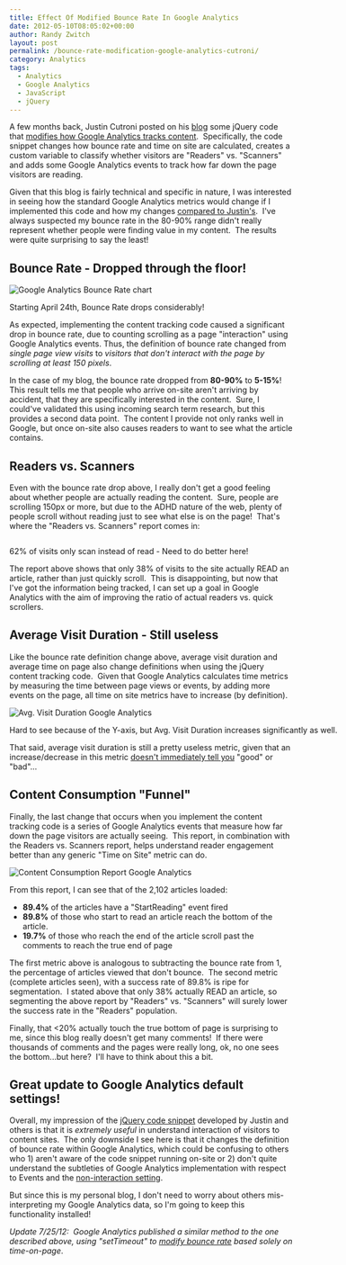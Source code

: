 ```yaml
---
title: Effect Of Modified Bounce Rate In Google Analytics
date: 2012-05-10T08:05:02+00:00
author: Randy Zwitch
layout: post
permalink: /bounce-rate-modification-google-analytics-cutroni/
category: Analytics
tags:
  - Analytics
  - Google Analytics
  - JavaScript
  - jQuery
---
```

A few months back, Justin Cutroni posted on his <a title="Justin Cutroni web analytics blog" href="http://cutroni.com/blog" target="_blank">blog</a> some jQuery code that <a title="Modifying Bounce Rate and Time on Site in Google Analytics" href="http://cutroni.com/blog/2012/02/21/advanced-content-tracking-with-google-analytics-part-1/" target="_blank">modifies how Google Analytics tracks content</a>.  Specifically, the code snippet changes how bounce rate and time on site are calculated, creates a custom variable to classify whether visitors are "Readers" vs. "Scanners" and adds some Google Analytics events to track how far down the page visitors are reading.

Given that this blog is fairly technical and specific in nature, I was interested in seeing how the standard Google Analytics metrics would change if I implemented this code and how my changes <a title="Justin Cutroni bounce rate code results" href="http://cutroni.com/blog/2012/02/23/advanced-content-tracking-with-google-analytics-part-2/" target="_blank">compared to Justin's</a>.  I've always suspected my bounce rate in the 80-90% range didn't really represent whether people were finding value in my content.  The results were quite surprising to say the least!



## Bounce Rate - Dropped through the floor!

<div id="attachment_1057" style="width: 594px" class="wp-caption aligncenter">
  <img class="size-large wp-image-1057" title="bounce-rate-graph-google-analytics" src="http://i0.wp.com/randyzwitch.com/wp-content/uploads/2012/05/bounce-rate-graph-google-analytics-1024x212.png?fit=584%2C120" alt="Google Analytics Bounce Rate chart" srcset="http://i1.wp.com/randyzwitch.com/wp-content/uploads/2012/05/bounce-rate-graph-google-analytics.png?resize=1024%2C212 1024w, http://i1.wp.com/randyzwitch.com/wp-content/uploads/2012/05/bounce-rate-graph-google-analytics.png?resize=150%2C31 150w, http://i1.wp.com/randyzwitch.com/wp-content/uploads/2012/05/bounce-rate-graph-google-analytics.png?resize=300%2C62 300w, http://i1.wp.com/randyzwitch.com/wp-content/uploads/2012/05/bounce-rate-graph-google-analytics.png?resize=500%2C103 500w, http://i1.wp.com/randyzwitch.com/wp-content/uploads/2012/05/bounce-rate-graph-google-analytics.png?w=1099 1099w" sizes="(max-width: 584px) 100vw, 584px" data-recalc-dims="1" />

  <p class="wp-caption-text">
    Starting April 24th, Bounce Rate drops considerably!
  </p>
</div>

As expected, implementing the content tracking code caused a significant drop in bounce rate, due to counting scrolling as a page "interaction" using Google Analytics events. Thus, the definition of bounce rate changed from _single page view visits_ to _visitors that don't interact with the page by scrolling at least 150 pixels_.

In the case of my blog, the bounce rate dropped from **80-90%** to **5-15%**!  This result tells me that people who arrive on-site aren't arriving by accident, that they are specifically interested in the content.  Sure, I could've validated this using incoming search term research, but this provides a second data point.  The content I provide not only ranks well in Google, but once on-site also causes readers to want to see what the article contains.

## Readers vs. Scanners

Even with the bounce rate drop above, I really don't get a good feeling about whether people are actually reading the content.  Sure, people are scrolling 150px or more, but due to the ADHD nature of the web, plenty of people scroll without reading just to see what else is on the page!  That's where the "Readers vs. Scanners" report comes in:

<div id="attachment_1060" style="width: 594px" class="wp-caption aligncenter">
  <img class=" wp-image-1060" title="google-analytics-reader-vs-scanner" src="http://i0.wp.com/randyzwitch.com/wp-content/uploads/2012/05/google-analytics-reader-vs-scanner.png?resize=584%2C184" alt="" srcset="http://i0.wp.com/randyzwitch.com/wp-content/uploads/2012/05/google-analytics-reader-vs-scanner.png?resize=1024%2C323 1024w, http://i0.wp.com/randyzwitch.com/wp-content/uploads/2012/05/google-analytics-reader-vs-scanner.png?resize=150%2C47 150w, http://i0.wp.com/randyzwitch.com/wp-content/uploads/2012/05/google-analytics-reader-vs-scanner.png?resize=300%2C94 300w, http://i0.wp.com/randyzwitch.com/wp-content/uploads/2012/05/google-analytics-reader-vs-scanner.png?resize=500%2C157 500w, http://i0.wp.com/randyzwitch.com/wp-content/uploads/2012/05/google-analytics-reader-vs-scanner.png?w=1118 1118w" sizes="(max-width: 584px) 100vw, 584px" data-recalc-dims="1" />

  <p class="wp-caption-text">
    62% of visits only scan instead of read - Need to do better here!
  </p>
</div>

The report above shows that only 38% of visits to the site actually READ an article, rather than just quickly scroll.  This is disappointing, but now that I've got the information being tracked, I can set up a goal in Google Analytics with the aim of improving the ratio of actual readers vs. quick scrollers.

## Average Visit Duration - Still useless

Like the bounce rate definition change above, average visit duration and average time on page also change definitions when using the jQuery content tracking code.  Given that Google Analytics calculates time metrics by measuring the time between page views or events, by adding more events on the page, all time on site metrics have to increase (by definition).

<div id="attachment_1062" style="width: 594px" class="wp-caption aligncenter">
  <img class="size-large wp-image-1062" title="avg-visit-duration-google-analytics" src="http://i2.wp.com/randyzwitch.com/wp-content/uploads/2012/05/avg-visit-duration-google-analytics-1024x230.png?fit=584%2C131" alt="Avg. Visit Duration Google Analytics" srcset="http://i1.wp.com/randyzwitch.com/wp-content/uploads/2012/05/avg-visit-duration-google-analytics.png?resize=1024%2C230 1024w, http://i1.wp.com/randyzwitch.com/wp-content/uploads/2012/05/avg-visit-duration-google-analytics.png?resize=150%2C33 150w, http://i1.wp.com/randyzwitch.com/wp-content/uploads/2012/05/avg-visit-duration-google-analytics.png?resize=300%2C67 300w, http://i1.wp.com/randyzwitch.com/wp-content/uploads/2012/05/avg-visit-duration-google-analytics.png?resize=500%2C112 500w, http://i1.wp.com/randyzwitch.com/wp-content/uploads/2012/05/avg-visit-duration-google-analytics.png?w=1108 1108w" sizes="(max-width: 584px) 100vw, 584px" data-recalc-dims="1" />

  <p class="wp-caption-text">
    Hard to see because of the Y-axis, but Avg. Visit Duration increases significantly as well.
  </p>
</div>

That said, average visit duration is still a pretty useless metric, given that an increase/decrease in this metric <a title="Avinash:  You are what you measure" href="http://www.kaushik.net/avinash/measure-choose-smarter-kpis-incentives/" target="_blank">doesn't immediately tell you</a> "good" or "bad"...

## Content Consumption "Funnel"

Finally, the last change that occurs when you implement the content tracking code is a series of Google Analytics events that measure how far down the page visitors are actually seeing.  This report, in combination with the Readers vs. Scanners report, helps understand reader engagement better than any generic "Time on Site" metric can do.

<img class="aligncenter size-large wp-image-1064" title="content-consumption-google-analytics" src="http://i1.wp.com/randyzwitch.com/wp-content/uploads/2012/05/content-consumption-google-analytics-1024x145.png?fit=584%2C82" alt="Content Consumption Report Google Analytics" srcset="http://i2.wp.com/randyzwitch.com/wp-content/uploads/2012/05/content-consumption-google-analytics.png?resize=1024%2C145 1024w, http://i2.wp.com/randyzwitch.com/wp-content/uploads/2012/05/content-consumption-google-analytics.png?resize=150%2C21 150w, http://i2.wp.com/randyzwitch.com/wp-content/uploads/2012/05/content-consumption-google-analytics.png?resize=300%2C42 300w, http://i2.wp.com/randyzwitch.com/wp-content/uploads/2012/05/content-consumption-google-analytics.png?resize=500%2C71 500w, http://i2.wp.com/randyzwitch.com/wp-content/uploads/2012/05/content-consumption-google-analytics.png?w=1123 1123w" sizes="(max-width: 584px) 100vw, 584px" data-recalc-dims="1" />

From this report, I can see that of the 2,102 articles loaded:

  * **89.4%** of the articles have a "StartReading" event fired
  * **89.8%** of those who start to read an article reach the bottom of the article.
  * **19.7%** of those who reach the end of the article scroll past the comments to reach the true end of page

The first metric above is analogous to subtracting the bounce rate from 1, the percentage of articles viewed that don't bounce.  The second metric (complete articles seen), with a success rate of 89.8% is ripe for segmentation.  I stated above that only 38% actually READ an article, so segmenting the above report by "Readers" vs. "Scanners" will surely lower the success rate in the "Readers" population.

Finally, that <20% actually touch the true bottom of page is surprising to me, since this blog really doesn't get many comments!  If there were thousands of comments and the pages were really long, ok, no one sees the bottom...but here?  I'll have to think about this a bit.

## Great update to Google Analytics default settings!

Overall, my impression of the <a title="jQuery Google Analytics content tracking snippet" href="http://cutroni.com/blog/2012/02/21/advanced-content-tracking-with-google-analytics-part-1/" target="_blank">jQuery code snippet</a> developed by Justin and others is that it is _extremely useful_ in understand interaction of visitors to content sites.  The only downside I see here is that it changes the definition of bounce rate within Google Analytics, which could be confusing to others who 1) aren't aware of the code snippet running on-site or 2) don't quite understand the subtleties of Google Analytics implementation with respect to Events and the <a title="Google Analytics Non-Interaction Events" href="https://developers.google.com/analytics/devguides/collection/gajs/eventTrackerGuide#non-interaction" target="_blank">non-interaction setting</a>.

But since this is my personal blog, I don't need to worry about others mis-interpreting my Google Analytics data, so I'm going to keep this functionality installed!





_Update 7/25/12:  Google Analytics published a similar method to the one described above, using "setTimeout" to <a title="Google Analytics Modified Bounce Rate article" href="http://analytics.blogspot.com/2012/07/tracking-adjusted-bounce-rate-in-google.html" target="_blank">modify bounce rate</a> based solely on time-on-page_.
